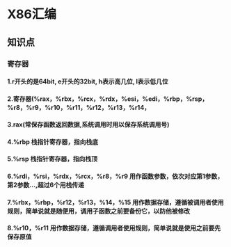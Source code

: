 # X86汇编

## 知识点

### 寄存器
#### 1.r开头的是64bit, e开头的32bit, h表示高几位, l表示低几位
#### 2.寄存器(%rax，%rbx，%rcx，%rdx，%esi，%edi，%rbp，%rsp，%r8，%r9，%r10，%r11，%r12，%r13，%r14，
#### 3.rax(常保存函数返回数据,系统调用时用以保存系统调用号)
#### 4.%rbp 栈指针寄存器，指向栈底
#### 5.%rsp 栈指针寄存器，指向栈顶
#### 6.%rdi，%rsi，%rdx，%rcx，%r8，%r9 用作函数参数，依次对应第1参数，第2参数...,超过6个用栈传递
#### 7.%rbx，%rbp，%r12，%r13，%14，%15 用作数据存储，遵循被调用者使用规则，简单说就是随便用，调用子函数之前要备份它，以防他被修改
#### 8.%r10，%r11 用作数据存储，遵循调用者使用规则，简单说就是使用之前要先保存原值

